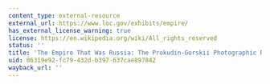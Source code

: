```yaml
---
content_type: external-resource
external_url: https://www.loc.gov/exhibits/empire/
has_external_license_warning: true
license: https://en.wikipedia.org/wiki/All_rights_reserved
status: ''
title: 'The Empire That Was Russia: The Prokudin-Gorskii Photographic Record Recreated'
uid: 86319e92-fc79-432d-b397-637cae897842
wayback_url: ''
---
```

